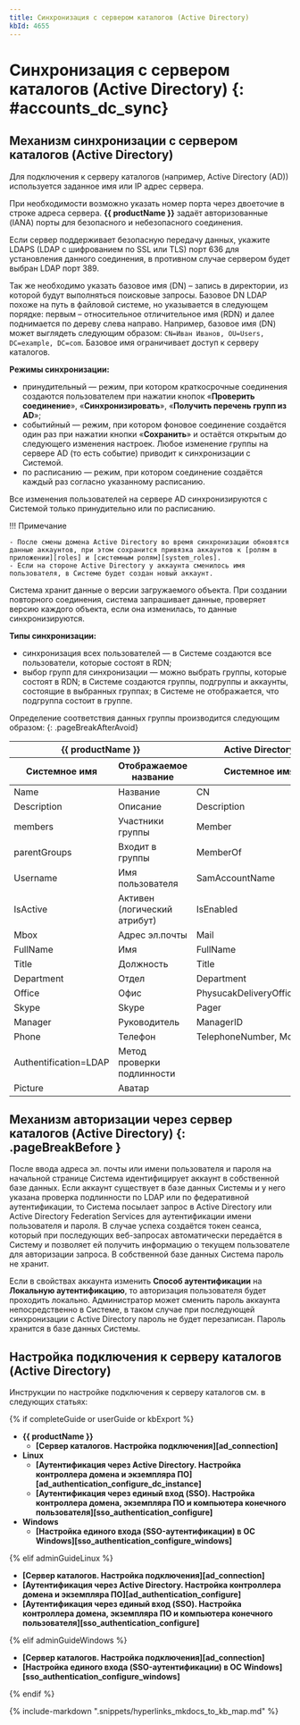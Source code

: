 ```yaml
---
title: Синхронизация с сервером каталогов (Active Directory)
kbId: 4655
---
```


# Синхронизация с сервером каталогов (Active Directory) {: #accounts_dc_sync}

## Механизм синхронизации с сервером каталогов (Active Directory)

Для подключения к серверу каталогов (например, Active Directory (AD)) используется заданное имя или IP адрес сервера.

При необходимости возможно указать номер порта через двоеточие в строке адреса сервера. **{{ productName }}** задаёт авторизованные (IANA) порты для безопасного и небезопасного соединения.

Если сервер поддерживает безопасную передачу данных, укажите LDAPS (LDAP с шифрованием по SSL или TLS) порт 636 для установления данного соединения, в противном случае сервером будет выбран LDAP порт 389.

Так же необходимо указать базовое имя (DN) – запись в директории, из которой будут выполняться поисковые запросы. Базовое DN LDAP похоже на путь в файловой системе, но указывается в следующем порядке: первым – относительное отличительное имя (RDN) и далее поднимается по дереву слева направо. Например, базовое имя (DN) может выглядеть следующим образом: `CN=Иван Иванов, OU=Users, DC=example, DC=com`. Базовое имя ограничивает доступ к серверу каталогов.

**Режимы синхронизации:**

- принудительный — режим, при котором краткосрочные соединения создаются пользователем при нажатии кнопок «**Проверить соединение**», «**Синхронизировать**», «**Получить перечень групп из AD**»;
- событийный — режим, при котором фоновое соединение создаётся один раз при нажатии кнопки «**Сохранить**» и остаётся открытым до следующего изменения настроек. Любое изменение группы на сервере AD (то есть событие) приводит к синхронизации с Системой.
- по расписанию — режим, при котором соединение создаётся каждый раз согласно указанному расписанию.

Все изменения пользователей на сервере AD синхронизируются с Системой только принудительно или по расписанию.

!!! Примечание

    - После смены домена Active Directory во время синхронизации обновятся данные аккаунтов, при этом сохранится привязка аккаунтов к [ролям в приложении][roles] и [системным ролям][system_roles].
    - Если на стороне Active Directory у аккаунта сменилось имя пользователя, в Системе будет создан новый аккаунт.

Система хранит данные о версии загружаемого объекта. При создании повторного соединения, система запрашивает данные, проверяет версию каждого объекта, если она изменилась, то данные синхронизируются.

**Типы синхронизации:**

- синхронизация всех пользователей — в Системе создаются все пользователи, которые состоят в RDN;
- выбор групп для синхронизации — можно выбрать группы, которые состоят в RDN; в Системе создаются группы, подгруппы и аккаунты, состоящие в выбранных группах; в Системе не отображается, что подгруппа состоит в группе.

Определение соответствия данных группы производится следующим образом:
{: .pageBreakAfterAvoid}

<table>
<thead>
<tr>
<th markdown colspan=2>{{ productName }}</th>
<th>Active Directory</th>
</tr>
<tr>
<th>Системное имя</th>
<th>Отображаемое название</th>
<th>Системное имя</th>
</tr>
</thead>
<tbody>
<tr>
<td>Name</td>
<td>Название</td>
<td>CN</td>
</tr>
<tr>
<td>Description</td>
<td>Описание</td>
<td>Description</td>
</tr>
<tr>
<td>members</td>
<td>Участники группы</td>
<td>Member</td>
</tr>
<tr>
<td>parentGroups</td>
<td>Входит в группы</td>
<td>MemberOf</td>
</tr>
<tr>
<td>Username</td>
<td>Имя пользователя</td>
<td>SamAccountName</td>
</tr>
<tr>
<td>IsActive</td>
<td>Активен (логический атрибут)</td>
<td>IsEnabled</td>
</tr>
<tr>
<td>Mbox</td>
<td>Адрес эл.почты</td>
<td>Mail</td>
</tr>
<tr>
<td>FullName</td>
<td>Имя</td>
<td>FullName</td>
</tr>
<tr>
<td>Title</td>
<td>Должность</td>
<td>Title</td>
</tr>
<tr>
<td>Department</td>
<td>Отдел</td>
<td>Department</td>
</tr>
<tr>
<td>Office</td>
<td>Офис</td>
<td>PhysucakDeliveryOfficeName</td>
</tr>
<tr>
<td>Skype</td>
<td>Skype</td>
<td>Pager</td>
</tr>
<tr>
<td>Manager</td>
<td>Руководитель</td>
<td>ManagerID</td>
</tr>
<tr>
<td>Phone</td>
<td>Телефон</td>
<td>TelephoneNumber, Mobile</td>
</tr>
<tr>
<td>Authentification=LDAP</td>
<td>Метод проверки подлинности</td>
<td></td>
</tr>
<tr>
<td>Picture</td>
<td>Аватар</td>
<td></td>
</tr>
</tbody>
</table>

## Механизм авторизации через сервер каталогов (Active Directory) {: .pageBreakBefore }

После ввода адреса эл.&nbsp;почты или имени пользователя и пароля на начальной странице Система идентифицирует аккаунт в собственной базе данных. Если аккаунт существует в базе данных Системы и у него указана проверка подлинности по LDAP или по федеративной аутентификации, то Система посылает запрос в Active Directory или Active Directory Federation Services для аутентификации имени пользователя и пароля. В случае успеха создаётся токен сеанса, который при последующих веб-запросах автоматически передаётся в Систему и позволяет ей получить информацию о текущем пользователе для авторизации запроса. В собственной базе данных Система пароль не хранит.

Если в свойствах аккаунта изменить **Способ аутентификации** на **Локальную аутентификацию**, то авторизация пользователя будет проходить локально. Администратор может сменить пароль аккаунта непосредственно в Системе, в таком случае при последующей синхронизации с Active Directory пароль не будет перезаписан. Пароль хранится в базе данных Системы.

## Настройка подключения к серверу каталогов (Active Directory)

Инструкции по настройке подключения к серверу каталогов см. в следующих статьях:

{% if completeGuide or userGuide or kbExport %}

- **{{ productName }}**
    - **[Сервер каталогов. Настройка подключения][ad_connection]**
- **Linux**
    - **[Аутентификация через Active Directory. Настройка контроллера домена и экземпляра ПО][ad_authentication_configure_dc_instance]**
    - **[Аутентификация через единый вход (SSO). Настройка контроллера домена, экземпляра ПО и компьютера конечного пользователя][sso_authentication_configure]**
- **Windows**
    - **[Настройка единого входа (SSO-аутентификации) в ОС Windows][sso_authentication_configure_windows]**

{% elif adminGuideLinux %}

- **[Сервер каталогов. Настройка подключения][ad_connection]**
- **[Аутентификация через Active Directory. Настройка контроллера домена и экземпляра ПО][ad_authentication_configure]**
- **[Аутентификация через единый вход (SSO). Настройка контроллера домена, экземпляра ПО и компьютера конечного пользователя][sso_authentication_configure]**

{% elif adminGuideWindows %}

- **[Сервер каталогов. Настройка подключения][ad_connection]**
- **[Настройка единого входа (SSO-аутентификации) в ОС Windows][sso_authentication_configure_windows]**

{% endif %}

{% include-markdown ".snippets/hyperlinks_mkdocs_to_kb_map.md" %}
